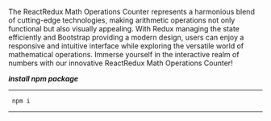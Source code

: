 The ReactRedux Math Operations Counter represents a harmonious blend of cutting-edge technologies, making arithmetic operations not only functional but also visually appealing. With Redux managing the state efficiently and Bootstrap providing a modern design, users can enjoy a responsive and intuitive interface while exploring the versatile world of mathematical operations. Immerse yourself in the interactive realm of numbers with our innovative ReactRedux Math Operations Counter!

***install npm package***
****
     npm i
****
